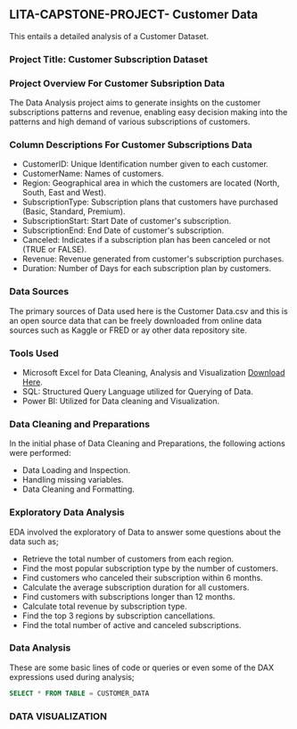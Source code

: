 ## LITA-CAPSTONE-PROJECT- Customer Data
This entails a detailed analysis of a Customer Dataset.

### Project Title: Customer Subscription Dataset

### Project Overview For Customer Subsription Data
The Data Analysis project aims to generate insights on the customer subscriptions patterns and revenue, enabling easy decision making into the patterns and high demand of various subscriptions of customers.

### Column Descriptions For Customer Subscriptions Data
- CustomerID: Unique Identification number given to each customer.
- CustomerName: Names of customers.
- Region: Geographical area in which the customers are located (North, South, East and West).
- SubscriptionType: Subscription plans that customers have purchased (Basic, Standard, Premium).
- SubscriptionStart: Start Date of customer's subscription.
- SubscriptionEnd: End Date of customer's subscription.
- Canceled: Indicates if a subscription plan has been canceled or not (TRUE or FALSE).
- Revenue: Revenue generated from customer's subscription purchases.
- Duration: Number of Days for each subscription plan by customers.

### Data Sources
The primary sources of Data used here is the Customer Data.csv and this is an open source data that can be freely downloaded from online data sources such as Kaggle or FRED or ay other data repository site.

### Tools Used
- Microsoft Excel for Data Cleaning, Analysis and Visualization [Download Here](https://www.microsoft.com).
- SQL: Structured Query Language utilized for Querying of Data.
- Power BI: Utilized for Data cleaning and Visualization.

### Data Cleaning and Preparations
In the initial phase of Data Cleaning and Preparations, the following actions were performed:
- Data Loading and Inspection.
- Handling missing variables.
- Data Cleaning and Formatting.

### Exploratory Data Analysis
EDA involved the exploratory of Data to answer some questions about the data such as;
- Retrieve the total number of customers from each region.
- Find the most popular subscription type by the number of customers.
- Find customers who canceled their subscription within 6 months.
- Calculate the average subscription duration for all customers.
- Find customers with subscriptions longer than 12 months.
- Calculate total revenue by subscription type.
- Find the top 3 regions by subscription cancellations.
- Find the total number of active and canceled subscriptions.

### Data Analysis
These are some basic lines of code or queries or even some of the DAX expressions used during analysis;
```SQL
SELECT * FROM TABLE = CUSTOMER_DATA
```

### DATA VISUALIZATION



